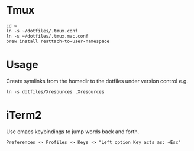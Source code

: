 ```

```

# Tmux

```
cd ~
ln -s ~/dotfiles/.tmux.conf
ln -s ~/dotfiles/.tmux.mac.conf
brew install reattach-to-user-namespace
```

# Usage
Create symlinks from the homedir to the dotfiles under version control e.g.

    ln -s dotfiles/Xresources .Xresources

# iTerm2
Use emacs keybindings to jump words back and forth.

```
Preferences -> Profiles -> Keys -> "Left option Key acts as: +Esc"
```
